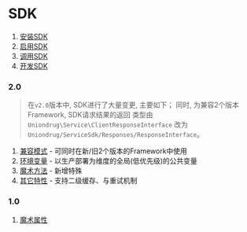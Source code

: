 # SDK

1. [安装SDK](0.0/install.md)
1. [启用SDK](0.0/guide.md)
1. [调用SDK](0.0/example.md)
1. [开发SDK](1.0/developer.md)


### 2.0

> 在`v2.0`版本中, SDK进行了大量变更, 主要如下；
同时, 为兼容2个版本Framework, SDK请求结果的返回
类型由`Uniondrug\Service\ClientResponseInterface`
改为`Uniondrug/ServiceSdk/Responses/ResponseInterface`。

1. [兼容模式](0.0/guide.md) - 可同时在新/旧2个版本的Framework中使用
1. [环境变量](2.0/env.variables.md) - 以生产部署为维度的全局(低优先级)的公共变量
1. [魔术方法](0.0/example.md) - 新增特殊
1. [其它特性](2.0/supports.md) - 支持二级缓存、与重试机制


### 1.0

1. [魔术属性](0.0/example.md)
